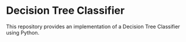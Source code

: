 # Decision Tree Classifier
This repository provides an implementation of a Decision Tree Classifier using Python. 
